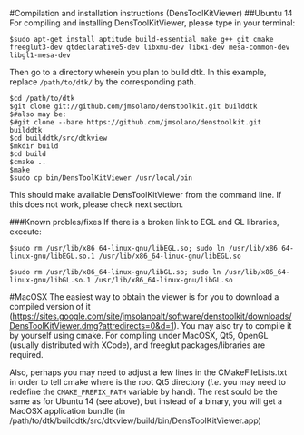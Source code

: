 #Compilation and installation instructions (DensToolKitViewer)
##Ubuntu 14
For compiling and installing DensToolKitViewer, please type in your terminal:

~~~~~~~~~~~~~
$sudo apt-get install aptitude build-essential make g++ git cmake freeglut3-dev qtdeclarative5-dev libxmu-dev libxi-dev mesa-common-dev libgl1-mesa-dev
~~~~~~~~~~~~~

Then go to a directory wherein you plan to build dtk. In this example, replace ```/path/to/dtk/``` by the corresponding path.

~~~~~~~~~~~~~
$cd /path/to/dtk
$git clone git://github.com/jmsolano/denstoolkit.git builddtk
$#also may be:
$#git clone --bare https://github.com/jmsolano/denstoolkit.git builddtk
$cd builddtk/src/dtkview
$mkdir build
$cd build
$cmake ..
$make
$sudo cp bin/DensToolKitViewer /usr/local/bin
~~~~~~~~~~~~~

This should make available DensToolKitViewer from the command line. If this does not work, please check next section.

###Known probles/fixes
If there is a broken link to EGL and GL
libraries, execute:

~~~~~~~~~~~~~
$sudo rm /usr/lib/x86_64-linux-gnu/libEGL.so; sudo ln /usr/lib/x86_64-linux-gnu/libEGL.so.1 /usr/lib/x86_64-linux-gnu/libEGL.so

$sudo rm /usr/lib/x86_64-linux-gnu/libGL.so; sudo ln /usr/lib/x86_64-linux-gnu/libGL.so.1 /usr/lib/x86_64-linux-gnu/libGL.so
~~~~~~~~~~~~~
#MacOSX
The easiest way to obtain the viewer is for you to download a compiled version of it (https://sites.google.com/site/jmsolanoalt/software/denstoolkit/downloads/DensToolKitViewer.dmg?attredirects=0&d=1). You may also try to compile it by yourself using cmake. 
For compiling under MacOSX, Qt5, OpenGL (usually distributed with XCode), and freeglut packages/libraries are required. 

Also, perhaps you may need to adjust a few lines in the CMakeFileLists.txt in order to tell cmake where is the root Qt5 directory (_i.e._ you may need to redefine the ```CMAKE_PREFIX_PATH``` variable by hand).
The rest sould be the same as for Ubuntu 14 (see above), but instead of a binary, you will get a MacOSX application bundle (in /path/to/dtk/builddtk/src/dtkview/build/bin/DensToolKitViewer.app)
